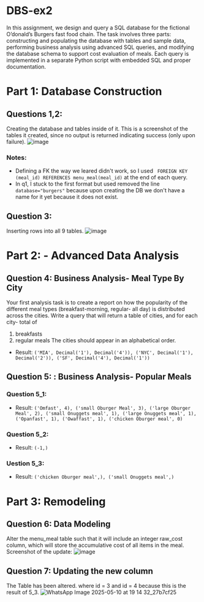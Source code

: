 # DBS-ex2
In this assignment, we design and query a SQL database for the fictional O’donald’s Burgers fast food chain. The task involves three parts: constructing and populating the database with tables and sample data, performing business analysis using advanced SQL queries, and modifying the database schema to support cost evaluation of meals. Each query is implemented in a separate Python script with embedded SQL and proper documentation.

# Part 1: Database Construction
## Questions 1,2:
Creating the database and tables inside of it. This is a screenshot of the tables it created, since no output is returned indicating success (only upon failure).
![image](https://github.com/user-attachments/assets/0f505c4e-a603-470a-b24a-cc91534e3c4f)
### Notes:
- Defining a FK the way we leared didn't work, so I used ``` FOREIGN KEY (meal_id) REFERENCES menu_meal(meal_id)``` at the end of each query.
- In q1, I stuck to the first format but used removed the line ```database="burgers"``` because upon creating the DB we don't have a name for it yet because it does not exist.

## Question 3:
Inserting rows into all 9 tables.
![image](https://github.com/user-attachments/assets/fa443653-2fb8-4df6-922b-37440bda8f8b)

# Part 2: - Advanced Data Analysis

## Question 4: Business Analysis- Meal Type By City
Your first analysis task is to create a report on how the popularity of the different meal types
(breakfast-morning, regular- all day) is distributed across the cities.
Write a query that will return a table of cities, and for each city- total of
1. breakfasts
2. regular meals
The cities should appear in an alphabetical order.

- Result: ```('MIA', Decimal('1'), Decimal('4')), ('NYC', Decimal('1'), Decimal('2')), ('SF', Decimal('4'), Decimal('1'))```  

## Question 5: : Business Analysis- Popular Meals

### Question 5_1:
- Result: ```('Omfast', 4), ('small Oburger Meal', 3), ('large Oburger Meal', 2), ('small Onuggets meal', 1), ('large Onuggets meal', 1), ('Opanfast', 1), ('Owaffast', 1), ('chicken Oburger meal', 0)```

### Question 5_2:
- Result: ```(-1,)```

### Uestion 5_3:
- Result: ```('chicken Oburger meal',), ('small Onuggets meal',)```

# Part 3: Remodeling
  
## Question 6: Data Modeling
Alter the menu_meal table such that it will include an integer raw_cost column, which will store the accumulative cost of all items in the meal. Screenshot of the update:
![image](https://github.com/user-attachments/assets/f772b277-8ed4-4def-ac02-5eaaac67ba95)

## Question 7: Updating the new column
The Table has been altered. where id = 3 and id = 4 because this is the result of 5_3.
![WhatsApp Image 2025-05-10 at 19 14 32_27b7cf25](https://github.com/user-attachments/assets/c3ab3fa3-f42b-45cf-8e22-b189b0618138)


